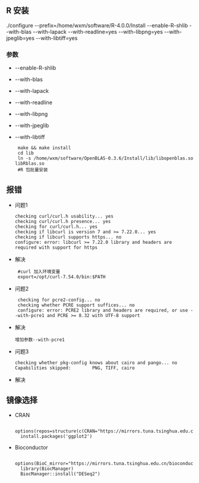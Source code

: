 ## R 安装

   ./configure --prefix=/home/wxm/software/R-4.0.0/Install --enable-R-shlib --with-blas --with-lapack --with-readline=yes --with-libpng=yes --with-jpeglib=yes --with-libtiff=yes
### 参数
* --enable-R-shlib
* --with-blas
* --with-lapack
* --with-readline
* --with-libpng
* --with-jpeglib
* --with-libtiff

       make && make install
       cd lib
       ln -s /home/wxm/software/OpenBLAS-0.3.6/Install/lib/libopenblas.so libRblas.so
       #R 包批量安装

## 报错
*  问题1

       checking curl/curl.h usability... yes
       checking curl/curl.h presence... yes
       checking for curl/curl.h... yes
       checking if libcurl is version 7 and >= 7.22.0... yes
       checking if libcurl supports https... no
       configure: error: libcurl >= 7.22.0 library and headers are required with support for https
* 解决

       #curl 加入环境变量
       export=/opt/curl-7.54.0/bin:$PATH
* 问题2

       checking for pcre2-config... no
       checking whether PCRE support suffices... no
       configure: error: PCRE2 library and headers are required, or use --with-pcre1 and PCRE >= 8.32 with UTF-8 support
* 解决

      增加参数--with-pcre1
* 问题3

      checking whether pkg-config knows about cairo and pango... no
      Capabilities skipped:        PNG, TIFF, cairo
* 解决

      




## 镜像选择

* CRAN

        options(repos=structure(c(CRAN="https://mirrors.tuna.tsinghua.edu.cn/CRAN/")))  
        install.packages('ggplot2')
* Bioconductor

            options(BioC_mirror="https://mirrors.tuna.tsinghua.edu.cn/bioconductor")
        library(BiocManager)
        BiocManager::install("DESeq2")
